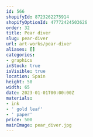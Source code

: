 ```yaml
---
id: 566
shopifyId: 8723262275914
shopifyOptionId: 47772424503626
order: 32
title: Pear diver
slug: pear-diver
url: art-works/pear-diver
aliases: []
categories:
- graphics
inStock: true
isVisible: true
location: Spain
height: 50
width: 65
date: 2023-01-01T00:00:00Z
materials:
- ink
- ' gold leaf'
- ' paper'
price: 500
mainImage: pear_diver.jpg
---
```

